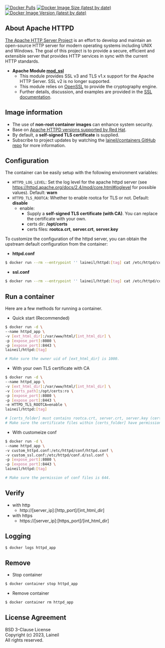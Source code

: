 [![Docker Pulls](https://img.shields.io/docker/pulls/laineil/httpd)](https://hub.docker.com/r/laineil/httpd) [![Docker Image Size (latest by date)](https://img.shields.io/docker/image-size/laineil/httpd?sort=date)](https://hub.docker.com/r/laineil/httpd/tags) [![Docker Image Version (latest by date)](https://img.shields.io/docker/v/laineil/httpd?sort=date)](https://hub.docker.com/r/laineil/httpd/tags)

## About Apache HTTPD

[The Apache HTTP Server Project](https://httpd.apache.org/) is an effort to develop and maintain an open-source HTTP server for modern operating systems including UNIX and Windows. The goal of this project is to provide a secure, efficient and extensible server that provides HTTP services in sync with the current HTTP standards.

- **Apache Module [mod_ssl](https://httpd.apache.org/docs/2.4/mod/mod_ssl.html)**
  - This module provides SSL v3 and TLS v1.x support for the Apache HTTP Server. SSL v2 is no longer supported.
  - This module relies on [OpenSSL](http://www.openssl.org/) to provide the cryptography engine.
  - Further details, discussion, and examples are provided in the [SSL documentation](https://httpd.apache.org/docs/2.4/ssl/).

## Image information

- The use of **non-root container images** can enhance system security.
- Base on [Apache HTTPD versions supported by Red Hat](https://access.redhat.com/solutions/445713).
- By default, a **self-signed TLS certificate** is supplied.
- Subscribe to project updates by watching the [laineil/containers GitHub repo](https://github.com/laineil/containers) for more information.

## Configuration

The container can be easily setup with the following environment variables:

- `HTTPD_LOG_LEVEL`: Set the log level for the apache httpd server (see https://httpd.apache.org/docs/2.4/mod/core.html#loglevel for possible values). Default: **warn**
- `HTTPD_TLS_ROOTCA`: Whether to enable rootca for TLS or not. Default: **disable**
  - enable: 
    - Supply a **self-signed TLS certificate (with CA)**. You can replace the certificate with your own.
    - certs dir: **/opt/certs**
    - certs files: **rootca.crt**, **server.crt**, **server.key**


To customize the configuration of the httpd server, you can obtain the upstream default configuration from the container:

- **httpd.conf**

```bash
$ docker run --rm --entrypoint '' laineil/httpd:[tag] cat /etc/httpd/conf/httpd.conf > custom_httpd.conf
```

- **ssl.conf**

```bash
$ docker run --rm --entrypoint '' laineil/httpd:[tag] cat /etc/httpd/conf.d/ssl.conf > custom_ssl.conf
```

## Run a container

Here are a few methods for running a container.

- Quick start (Recommended)

```bash
$ docker run -d \
--name httpd_app \
-v [ext_html_dir]:/var/www/html/[int_html_dir] \
-p [expose_port]:8080 \
-p [expose_port]:8443 \
laineil/httpd:[tag]

# Make sure the owner uid of [ext_html_dir] is 1000.
```

- With your own TLS certificate with CA


```bash
$ docker run -d \
--name httpd_app \
-v [ext_html_dir]:/var/www/html/[int_html_dir] \
-v [certs_path]:/opt/certs:ro \
-p [expose_port]:8080 \
-p [expose_port]:8443 \
-e HTTPD_TLS_ROOTCA=enable \
laineil/httpd:[tag]

# [certs_folder] must contains rootca.crt, server.crt, server.key (certificate name must match).
# Make sure the certificate files within [certs_folder] have permission 644.
```

- With customeize conf

```bash
$ docker run -d \
--name httpd_app \
-v custom_httpd.conf:/etc/httpd/conf/httpd.conf \
-v custom_ssl.conf:/etc/httpd/conf.d/ssl.conf \
-p [expose_port]:8080 \
-p [expose_port]:8443 \
laineil/httpd:[tag]

# Make sure the permission of conf files is 644.
```

## Verify

- with http
  - http://[server_ip]:[http_port]/[int_html_dir]
- with https
  - https://[server_ip]:[https_port]/[int_html_dir]

## Logging

```bash
$ docker logs httpd_app
```

## Remove

- Stop container

```bash
$ docker container stop httpd_app
```

- Remove container

```bash
$ docker container rm httpd_app
```

## License Agreement

BSD 3-Clause License  
Copyright (c) 2023, Laineil  
All rights reserved.
